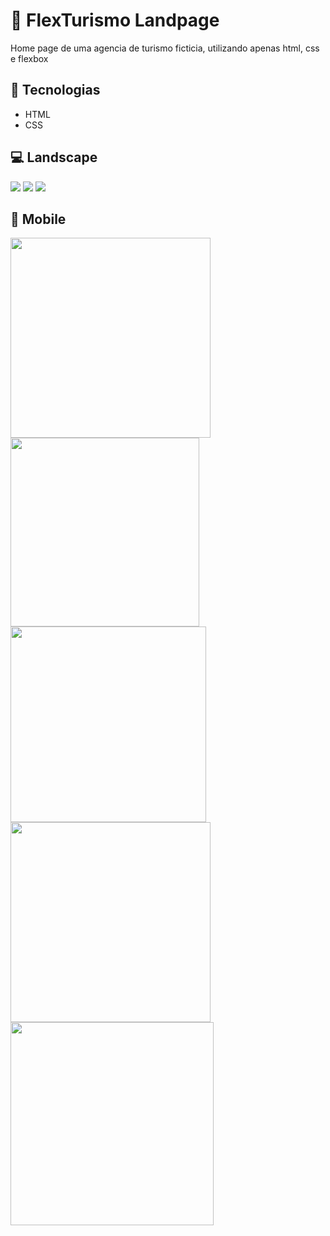 # 🛫 FlexTurismo Landpage

Home page de uma agencia de turismo ficticia, utilizando apenas html, css e flexbox

## 📝 Tecnologias

- HTML
- CSS

## 💻 Landscape

<div>
<img src="./images/flexTurismo_landscape_1.png">
<img src="./images/flexTurismo_landscape_2.png">
<img src="./images/flexTurismo_landscape_3.png">
</div>

## 📱 Mobile

<div>
<img  src="./images/flexTurismo_portrait_1.png" width="320">
<img  src="./images/flexTurismo_portrait_2.png" width="302">
<img  src="./images/flexTurismo_portrait_3.png" width="313">
<img  src="./images/flexTurismo_portrait_4.png" width="320">
<img  src="./images/flexTurismo_portrait_5.png" width="325">
</div>
